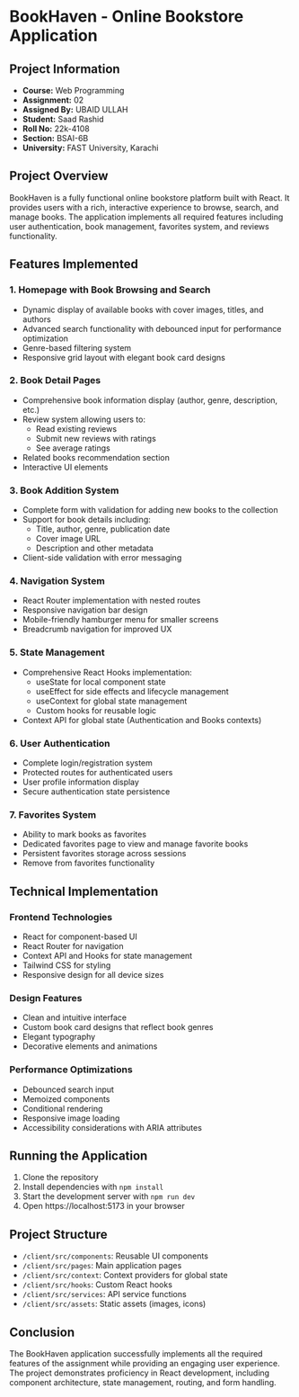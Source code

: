 # BookHaven - Online Bookstore Application

## Project Information
- **Course:** Web Programming
- **Assignment:** 02
- **Assigned By:** UBAID ULLAH
- **Student:** Saad Rashid
- **Roll No:** 22k-4108
- **Section:** BSAI-6B
- **University:** FAST University, Karachi

## Project Overview
BookHaven is a fully functional online bookstore platform built with React. It provides users with a rich, interactive experience to browse, search, and manage books. The application implements all required features including user authentication, book management, favorites system, and reviews functionality.

## Features Implemented

### 1. Homepage with Book Browsing and Search
- Dynamic display of available books with cover images, titles, and authors
- Advanced search functionality with debounced input for performance optimization
- Genre-based filtering system
- Responsive grid layout with elegant book card designs

### 2. Book Detail Pages
- Comprehensive book information display (author, genre, description, etc.)
- Review system allowing users to:
  - Read existing reviews
  - Submit new reviews with ratings
  - See average ratings
- Related books recommendation section
- Interactive UI elements

### 3. Book Addition System
- Complete form with validation for adding new books to the collection
- Support for book details including:
  - Title, author, genre, publication date
  - Cover image URL
  - Description and other metadata
- Client-side validation with error messaging

### 4. Navigation System
- React Router implementation with nested routes
- Responsive navigation bar design
- Mobile-friendly hamburger menu for smaller screens
- Breadcrumb navigation for improved UX

### 5. State Management
- Comprehensive React Hooks implementation:
  - useState for local component state
  - useEffect for side effects and lifecycle management
  - useContext for global state management
  - Custom hooks for reusable logic
- Context API for global state (Authentication and Books contexts)

### 6. User Authentication
- Complete login/registration system
- Protected routes for authenticated users
- User profile information display
- Secure authentication state persistence

### 7. Favorites System
- Ability to mark books as favorites
- Dedicated favorites page to view and manage favorite books
- Persistent favorites storage across sessions
- Remove from favorites functionality

## Technical Implementation

### Frontend Technologies
- React for component-based UI
- React Router for navigation
- Context API and Hooks for state management
- Tailwind CSS for styling
- Responsive design for all device sizes

### Design Features
- Clean and intuitive interface
- Custom book card designs that reflect book genres
- Elegant typography
- Decorative elements and animations

### Performance Optimizations
- Debounced search input
- Memoized components
- Conditional rendering
- Responsive image loading
- Accessibility considerations with ARIA attributes

## Running the Application
1. Clone the repository
2. Install dependencies with `npm install`
3. Start the development server with `npm run dev`
4. Open https://localhost:5173 in your browser

## Project Structure
- `/client/src/components`: Reusable UI components
- `/client/src/pages`: Main application pages
- `/client/src/context`: Context providers for global state
- `/client/src/hooks`: Custom React hooks
- `/client/src/services`: API service functions
- `/client/src/assets`: Static assets (images, icons)

## Conclusion
The BookHaven application successfully implements all the required features of the assignment while providing an engaging user experience. The project demonstrates proficiency in React development, including component architecture, state management, routing, and form handling. 